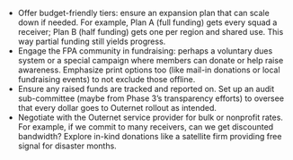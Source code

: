 - Offer budget-friendly tiers: ensure an expansion plan that can scale down if needed. For example, Plan A (full funding) gets every squad a receiver; Plan B (half funding) gets one per region and shared use. This way partial funding still yields progress.  
- Engage the FPA community in fundraising: perhaps a voluntary dues system or a special campaign where members can donate or help raise awareness. Emphasize print options too (like mail-in donations or local fundraising events) to not exclude those offline.  
- Ensure any raised funds are tracked and reported on. Set up an audit sub-committee (maybe from Phase 3’s transparency efforts) to oversee that every dollar goes to Outernet rollout as intended.  
- Negotiate with the Outernet service provider for bulk or nonprofit rates. For example, if we commit to many receivers, can we get discounted bandwidth? Explore in-kind donations like a satellite firm providing free signal for disaster months.